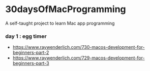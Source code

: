 # 30daysOfMacProgramming
A self-taught project to learn Mac app programming

### day 1 : egg timer
 * https://www.raywenderlich.com/730-macos-development-for-beginners-part-2
 * https://www.raywenderlich.com/729-macos-development-for-beginners-part-3
 
